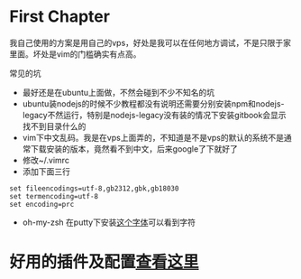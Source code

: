 # First Chapter

我自己使用的方案是用自己的vps，好处是我可以在任何地方调试，不是只限于家里面。坏处是vim的门槛确实有点高。

常见的坑
* 最好还是在ubuntu上面做，不然会碰到不少不知名的坑
* ubuntu装nodejs的时候不少教程都没有说明还需要分别安装npm和nodejs-legacy不然运行，特别是nodejs-legacy没有装的情况下安装gitbook会显示找不到目录什么的
* vim下中文乱码。我是在vps上面弄的，不知道是不是vps的默认的系统不是通常下载安装的版本，竟然看不到中文，后来google了下就好了
 * 修改~/.vimrc
 * 添加下面三行
```
set fileencodings=utf-8,gb2312,gbk,gb18030
set termencoding=utf-8 
set encoding=prc
```
* oh-my-zsh 在putty下安装[这个字体](https://github.com/andreberg/Meslo-Font/downloads)可以看到字符
# 好用的插件及配置[查看这里](http://matrix-lisp.github.io/blog/2014/01/01/macosx-program-tools/)

